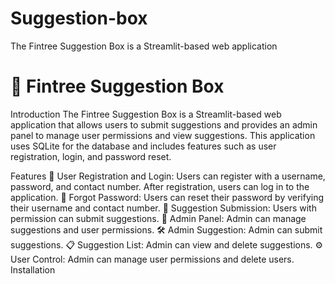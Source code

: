 # Suggestion-box
The Fintree Suggestion Box is a Streamlit-based web application
# 📮 Fintree Suggestion Box
Introduction
The Fintree Suggestion Box is a Streamlit-based web application that allows users to submit suggestions and provides an admin panel to manage user permissions and view suggestions. This application uses SQLite for the database and includes features such as user registration, login, and password reset.

Features
📝 User Registration and Login: Users can register with a username, password, and contact number. After registration, users can log in to the application.
🔑 Forgot Password: Users can reset their password by verifying their username and contact number.
💬 Suggestion Submission: Users with permission can submit suggestions.
🔧 Admin Panel: Admin can manage suggestions and user permissions.
🛠️ Admin Suggestion: Admin can submit suggestions.
📋 Suggestion List: Admin can view and delete suggestions.
⚙️ User Control: Admin can manage user permissions and delete users.
Installation

